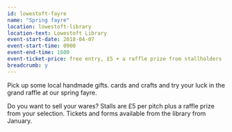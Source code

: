```yaml
---
id: lowestoft-fayre
name: "Spring fayre"
location: lowestoft-library
location-text: Lowestoft Library
event-start-date: 2018-04-07
event-start-time: 0900
event-end-time: 1600
event-ticket-price: free entry, £5 + a raffle prize from stallholders
breadcrumb: y
---
```


Pick up some local handmade gifts. cards and crafts and try your luck in the grand raffle at our spring fayre.

Do you want to sell your wares? Stalls are £5 per pitch plus a raffle prize from your selection. Tickets and forms available from the library from January.
